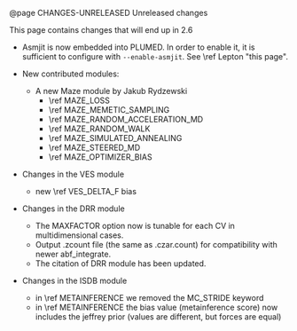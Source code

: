 @page CHANGES-UNRELEASED Unreleased changes

This page contains changes that will end up in 2.6

- Asmjit is now embedded into PLUMED. In order to enable it, it is sufficient to configure with `--enable-asmjit`. See \ref Lepton "this page".

- New contributed modules:
  - A new Maze module by Jakub Rydzewski
     - \ref MAZE_LOSS
     - \ref MAZE_MEMETIC_SAMPLING
     - \ref MAZE_RANDOM_ACCELERATION_MD
     - \ref MAZE_RANDOM_WALK
     - \ref MAZE_SIMULATED_ANNEALING
     - \ref MAZE_STEERED_MD
     - \ref MAZE_OPTIMIZER_BIAS

- Changes in the VES module
  - new \ref VES_DELTA_F bias

- Changes in the DRR module
  - The MAXFACTOR option now is tunable for each CV in multidimensional cases.
  - Output .zcount file (the same as .czar.count) for compatibility with newer abf_integrate.
  - The citation of DRR module has been updated.

- Changes in the ISDB module
  - in \ref METAINFERENCE we removed the MC_STRIDE keyword
  - in \ref METAINFERENCE the bias value (metainference score) now includes the jeffrey prior (values are different, but forces are equal)

  

